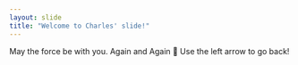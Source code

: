 ```yaml
---
layout: slide
title: "Welcome to Charles' slide!"
---
```

May the force be with you. Again and Again :tada:
Use the left arrow to go back!
